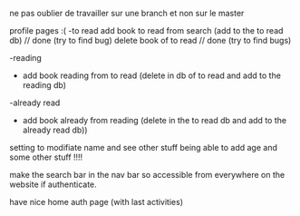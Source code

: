 ne pas oublier de travailler sur une branch et non sur le master

profile pages :(
-to read
add book to read from search (add to the to read db) // done (try to find bug)
delete book of to read // done (try to find bugs)


-reading
- add book reading from to read (delete in db of to read and add to the reading db)



-already read
- add book already from reading (delete in the to read db and add to the already read db))


setting to modifiate name and see other stuff being able to add age and some other stuff !!!!


make the search bar in the nav bar so accessible from everywhere on the website if authenticate.

have nice home auth page (with last activities)